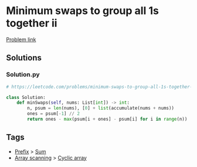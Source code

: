 # Minimum swaps to group all 1s together ii

[Problem link](https://leetcode.com/problems/minimum-swaps-to-group-all-1s-together-ii/)

## Solutions


### Solution.py
```py
# https://leetcode.com/problems/minimum-swaps-to-group-all-1s-together-ii/

class Solution:
    def minSwaps(self, nums: List[int]) -> int:
        n, psum = len(nums), [0] + list(accumulate(nums + nums))
        ones = psum[-1] // 2
        return ones - max(psum[i + ones] - psum[i] for i in range(n))
```
## Tags

* [Prefix](/Collections/prefix.md#prefix) > [Sum](/Collections/prefix.md#sum)
* [Array scanning](/Collections/array-scanning.md#array-scanning) > [Cyclic array](/Collections/array-scanning.md#cyclic-array)
